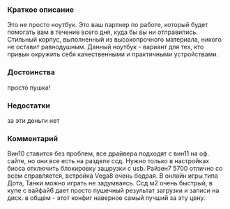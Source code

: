 ### **Краткое описание**
Это не просто ноутбук. Это ваш партнер по работе, который будет помогать вам в течение всего дня, куда бы вы ни отправились. Стильный корпус, выполненный из высокопрочного материала, никого не оставит равнодушным. Данный ноутбук - вариант для тех, кто привык окружить себя качественными и практичными устройствами.

### **Достоинства**
просто пушка!

### **Недостатки**
за эти деньги нет

### **Комментарий**
Вин10 ставится без проблем, все драйвера подходят с вин11 на оф. сайте, но они все есть на разделе ссд. Нужно только в настройках биоса отключить блокировку зашрузки с usb. Райзен7 5700 отлично со всем справляется, встройка Vega8 очень бодрая. В онлайн игры типа Дота, Танки можно играть не задумваясь. Ссд м2 очень быстрый, в купе с вайфай6 дает просто пушечный результат загрузки и записи на диск. в общем - этот конфиг наверное самый лучший за эту цену.
